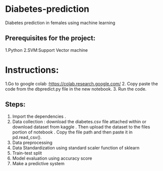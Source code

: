 # Diabetes-prediction
Diabetes prediction in females using machine learning 

## Prerequisites for the project:
1.Python
2.SVM:Support Vector machine

# Instructions:
1.Go to google colab :https://colab.research.google.com/
2. Copy paste the code from the  dbpredict.py file in the new notebook.
3. Run the code. 

## Steps:
1. Import the dependencies .
2. Data collection : download the diabetes.csv file attached within or download dataset from kaggle . Then upload the dataset to the files portion of notebook . Copy the file path and then paste it in pd.read_csv().
3. Data preprocessing
4. Data Standardization using standard scaler function of sklearn
5. Train-test split
6. Model evaluation using accuracy score
7. Make a predictive system



